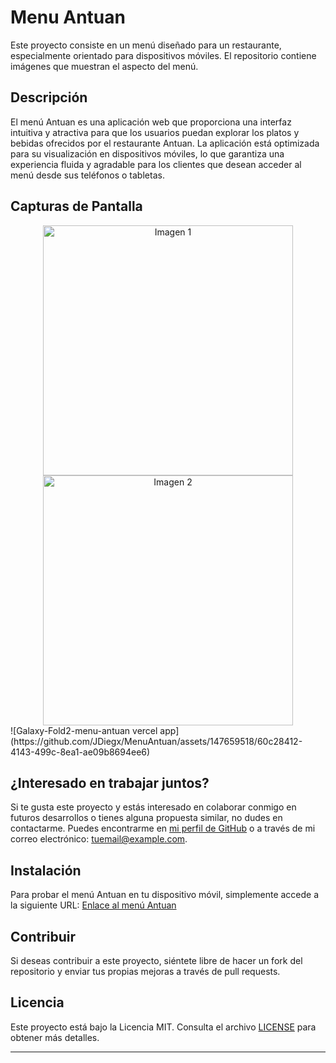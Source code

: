 # Menu Antuan

Este proyecto consiste en un menú diseñado para un restaurante, especialmente orientado para dispositivos móviles. El repositorio contiene imágenes que muestran el aspecto del menú.

## Descripción

El menú Antuan es una aplicación web que proporciona una interfaz intuitiva y atractiva para que los usuarios puedan explorar los platos y bebidas ofrecidos por el restaurante Antuan. La aplicación está optimizada para su visualización en dispositivos móviles, lo que garantiza una experiencia fluida y agradable para los clientes que desean acceder al menú desde sus teléfonos o tabletas.

## Capturas de Pantalla

<div align="center">
  <img src="https://github.com/JDiegx/MenuAntuan/assets/147659518/ad7728d7-a2d4-44cc-ae5f-67bbe00b03ec" width="400" alt="Imagen 1">
  <img src="https://github.com/JDiegx/MenuAntuan/assets/147659518/d41efa13-d24b-4712-ba6d-ec81f31b7f55" width="400" alt="Imagen 2">
</div>![Galaxy-Fold2-menu-antuan vercel app](https://github.com/JDiegx/MenuAntuan/assets/147659518/60c28412-4143-499c-8ea1-ae09b8694ee6)






## ¿Interesado en trabajar juntos?

Si te gusta este proyecto y estás interesado en colaborar conmigo en futuros desarrollos o tienes alguna propuesta similar, no dudes en contactarme. Puedes encontrarme en [mi perfil de GitHub](https://github.com/JDiegx) o a través de mi correo electrónico: [tuemail@example.com](mailto:tuemail@example.com).

## Instalación

Para probar el menú Antuan en tu dispositivo móvil, simplemente accede a la siguiente URL: [Enlace al menú Antuan](https://menu-antuan.vercel.app/)

## Contribuir

Si deseas contribuir a este proyecto, siéntete libre de hacer un fork del repositorio y enviar tus propias mejoras a través de pull requests.

## Licencia

Este proyecto está bajo la Licencia MIT. Consulta el archivo [LICENSE](LICENSE) para obtener más detalles.

---


